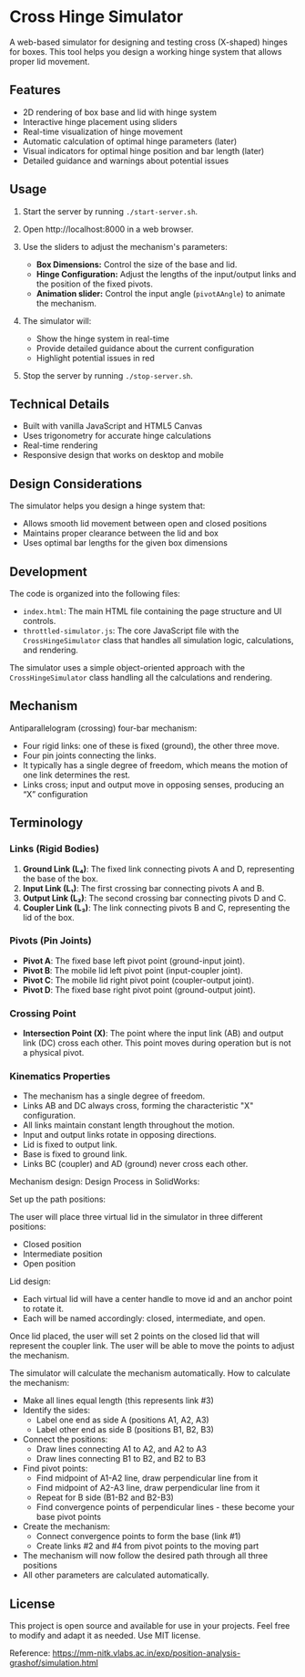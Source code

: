 # Cross Hinge Simulator

A web-based simulator for designing and testing cross (X-shaped) hinges for boxes. This tool helps you design a working hinge system that allows proper lid movement.

## Features

- 2D rendering of box base and lid with hinge system
- Interactive hinge placement using sliders
- Real-time visualization of hinge movement
- Automatic calculation of optimal hinge parameters (later)
- Visual indicators for optimal hinge position and bar length (later)
- Detailed guidance and warnings about potential issues


## Usage

1. Start the server by running `./start-server.sh`.

2. Open http://localhost:8000 in a web browser.

3. Use the sliders to adjust the mechanism's parameters:
   - **Box Dimensions:** Control the size of the base and lid.
   - **Hinge Configuration:** Adjust the lengths of the input/output links and the position of the fixed pivots.
   - **Animation slider:** Control the input angle (`pivotAAngle`) to animate the mechanism.

4. The simulator will:
   - Show the hinge system in real-time
   - Provide detailed guidance about the current configuration
   - Highlight potential issues in red

5. Stop the server by running `./stop-server.sh`.

## Technical Details

- Built with vanilla JavaScript and HTML5 Canvas
- Uses trigonometry for accurate hinge calculations
- Real-time rendering
- Responsive design that works on desktop and mobile

## Design Considerations

The simulator helps you design a hinge system that:
- Allows smooth lid movement between open and closed positions
- Maintains proper clearance between the lid and box
- Uses optimal bar lengths for the given box dimensions

## Development

The code is organized into the following files:
- `index.html`: The main HTML file containing the page structure and UI controls.
- `throttled-simulator.js`: The core JavaScript file with the `CrossHingeSimulator` class that handles all simulation logic, calculations, and rendering.

The simulator uses a simple object-oriented approach with the `CrossHingeSimulator` class handling all the calculations and rendering.

## Mechanism

Antiparallelogram (crossing) four-bar mechanism:

- Four rigid links: one of these is fixed (ground), the other three move.
- Four pin joints connecting the links.
- It typically has a single degree of freedom, which means the motion of one link determines the rest.
- Links cross; input and output move in opposing senses, producing an “X” configuration

## Terminology

### Links (Rigid Bodies)

1. **Ground Link (L₄)**: The fixed link connecting pivots A and D, representing the base of the box.
2. **Input Link (L₁)**: The first crossing bar connecting pivots A and B.
3. **Output Link (L₂)**: The second crossing bar connecting pivots D and C.
4. **Coupler Link (L₃)**: The link connecting pivots B and C, representing the lid of the box.

### Pivots (Pin Joints)

- **Pivot A**: The fixed base left pivot point (ground-input joint).
- **Pivot B**: The mobile lid left pivot point (input-coupler joint).
- **Pivot C**: The mobile lid right pivot point (coupler-output joint).
- **Pivot D**: The fixed base right pivot point (ground-output joint).

### Crossing Point

- **Intersection Point (X)**: The point where the input link (AB) and output link (DC) cross each other. This point moves during operation but is not a physical pivot.

### Kinematics Properties

- The mechanism has a single degree of freedom.
- Links AB and DC always cross, forming the characteristic "X" configuration.
- All links maintain constant length throughout the motion.
- Input and output links rotate in opposing directions.
- Lid is fixed to output link.
- Base is fixed to ground link.
- Links BC (coupler) and AD (ground) never cross each other.


Mechanism design:
Design Process in SolidWorks:

Set up the path positions:

The user will place three virtual lid in the simulator in three different positions:

- Closed position
- Intermediate position
- Open position

Lid design:
- Each virtual lid will have a center handle to move id and an anchor point to rotate it. 
- Each will be named accordingly: closed, intermediate, and open.

Once lid placed, the user will set 2 points on the closed lid that will represent the coupler link. The user will be able to move the points to adjust the mechanism.

The simulator will calculate the mechanism automatically.
How to calculate the mechanism:

- Make all lines equal length (this represents link #3)
- Identify the sides:
  - Label one end as side A (positions A1, A2, A3)
  - Label other end as side B (positions B1, B2, B3)
- Connect the positions:
  - Draw lines connecting A1 to A2, and A2 to A3
  - Draw lines connecting B1 to B2, and B2 to B3
- Find pivot points:
  - Find midpoint of A1-A2 line, draw perpendicular line from it
  - Find midpoint of A2-A3 line, draw perpendicular line from it
  - Repeat for B side (B1-B2 and B2-B3)
  - Find convergence points of perpendicular lines - these become your base pivot points
- Create the mechanism:
  - Connect convergence points to form the base (link #1)
  - Create links #2 and #4 from pivot points to the moving part
- The mechanism will now follow the desired path through all three positions
- All other parameters are calculated automatically.

## License

This project is open source and available for use in your projects. Feel free to modify and adapt it as needed.
Use MIT license.

Reference: https://mm-nitk.vlabs.ac.in/exp/position-analysis-grashof/simulation.html